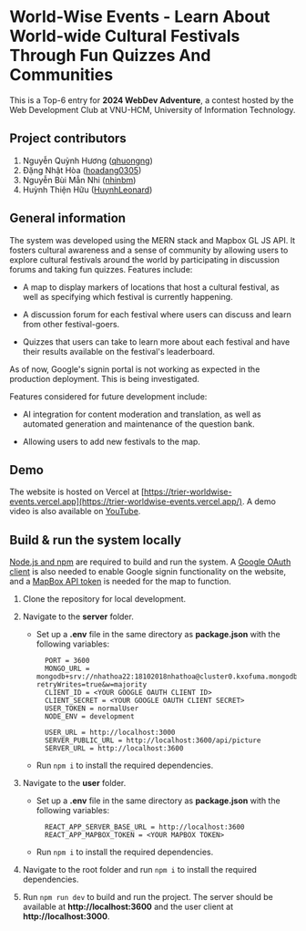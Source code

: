 # World-Wise Events - Learn About World-wide Cultural Festivals Through Fun Quizzes And Communities

This is a Top-6 entry for **2024 WebDev Adventure**, a contest hosted by the Web Development Club at VNU-HCM, University of Information Technology.

## Project contributors
1. Nguyễn Quỳnh Hương ([qhuongng](https://github.com/qhuongng))
2. Đặng Nhật Hòa ([hoadang0305](https://github.com/hoadang0305))
3. Nguyễn Bùi Mẫn Nhi ([nhinbm](https://github.com/nhinbm))
4. Huỳnh Thiện Hữu ([HuynhLeonard](https://github.com/HuynhLeonard))

## General information
The system was developed using the MERN stack and Mapbox GL JS API. It fosters cultural awareness and a sense of community by allowing users to explore cultural festivals around the world by participating in discussion forums and taking fun quizzes. Features include:

- A map to display markers of locations that host a cultural festival, as well as specifying which festival is currently happening.

- A discussion forum for each festival where users can discuss and learn from other festival-goers.

- Quizzes that users can take to learn more about each festival and have their results available on the festival's leaderboard.

As of now, Google's signin portal is not working as expected in the production deployment. This is being investigated.

Features considered for future development include:
- AI integration for content moderation and translation, as well as automated generation and maintenance of the question bank.

- Allowing users to add new festivals to the map. 

## Demo
The website is hosted on Vercel at [https://trier-worldwise-events.vercel.app](https://trier-worldwise-events.vercel.app/). A demo video is also available on [YouTube](https://youtu.be/Idk0jJvVCXQ).

## Build & run the system locally
[Node.js and npm](https://docs.npmjs.com/downloading-and-installing-node-js-and-npm) are required to build and run the system. A [Google OAuth client](https://support.google.com/cloud/answer/6158849?hl=en#zippy=) is also needed to enable Google signin functionality on the website, and a [MapBox API token](https://www.mapbox.com/) is needed for the map to function.

1. Clone the repository for local development.
   
2. Navigate to the **server** folder.
    - Set up a **.env** file in the same directory as **package.json** with the following variables:
     
        ```
          PORT = 3600
          MONGO_URL = mongodb+srv://nhathoa22:18102018nhathoa@cluster0.kxofuma.mongodb.net/WebDevTrier?retryWrites=true&w=majority
          CLIENT_ID = <YOUR GOOGLE OAUTH CLIENT ID>
          CLIENT_SECRET = <YOUR GOOGLE OAUTH CLIENT SECRET>
          USER_TOKEN = normalUser
          NODE_ENV = development
          
          USER_URL = http://localhost:3000
          SERVER_PUBLIC_URL = http://localhost:3600/api/picture
          SERVER_URL = http://localhost:3600
        ```
    - Run `npm i` to install the required dependencies.

3. Navigate to the **user** folder.
    - Set up a **.env** file in the same directory as **package.json** with the following variables:
     
        ```
          REACT_APP_SERVER_BASE_URL = http://localhost:3600
          REACT_APP_MAPBOX_TOKEN = <YOUR MAPBOX TOKEN>
        ```
    - Run `npm i` to install the required dependencies.

4. Navigate to the root folder and run `npm i` to install the required dependencies.

5. Run `npm run dev` to build and run the project. The server should be available at **http://<i></i>localhost:3600** and the user client at **http://<i></i>localhost:3000**.
